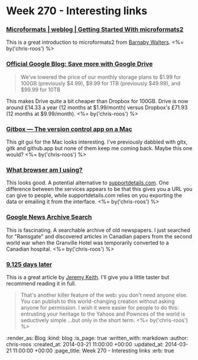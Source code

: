 Week 270 - Interesting links
============================

### [Microformats | weblog | Getting Started With microformats2](http://microformats.org/2014/03/05/getting-started-with-microformats2)

This is a great introduction to microformats2 from [Barnaby Walters](http://waterpigs.co.uk/). <%= by('chris-roos') %>


### [Official Google Blog: Save more with Google Drive](http://googleblog.blogspot.co.uk/2014/03/save-more-with-google-drive.html)

> We've lowered the price of our monthly storage plans to $1.99 for 100GB (previously $4.99), $9.99 for 1TB (previously $49.99), and $99.99 for 10TB

This makes Drive quite a bit cheaper than Dropbox for 100GB. Drive is now around £14.33 a year (12 months at $1.99/month) versus Dropbox's £71.93 (12 months at $9.99/month). <%= by('chris-roos') %>


### [Gitbox — The version control app on a Mac](http://www.gitboxapp.com/)

This git gui for the Mac looks interesting. I've previously dabbled with gitx, gitk and github.app but none of them keep me coming back. Maybe this one would? <%= by('chris-roos') %>


### [What browser am I using?](http://www.whatsmybrowser.org/)

This looks good. A potential alternative to [supportdetails.com](http://supportdetails.com/). One difference between the services appears to be that this gives you a URL you can give to people, while supportdetails.com relies on you exporting the data or emailing it from the interface. <%= by('chris-roos') %>


### [Google News Archive Search](http://news.google.com/newspapers)

This is fascinating. A searchable archive of old newspapers. I just searched for "Ramsgate" and discovered articles in Canadian papers from the second world war when the Granville Hotel was temporarily converted to a Canadian hospital. <%= by('chris-roos') %>


### [9,125 days later](http://adactio.com/journal/6712/)

This is a great article by [Jeremy Keith][]. I'll give you a little taster but recommend reading it in full. 

> That's another killer feature of the web: you don't need anyone else. You can publish to this world-changing creation without asking anyone for permission. I wish it were easier for people to do this: entrusting your heritage to the Yahoos and Pownces of the world is seductively simple …but only in the short term. <%= by('chris-roos') %>


[Jeremy Keith]: http://adactio.com/

:render_as: Blog
:kind: blog
:is_page: true
:written_with: markdown
:author: chris-roos
:created_at: 2014-03-21 11:00:00 +00:00
:updated_at: 2014-03-21 11:00:00 +00:00
:page_title: Week 270 - Interesting links
:erb: true
